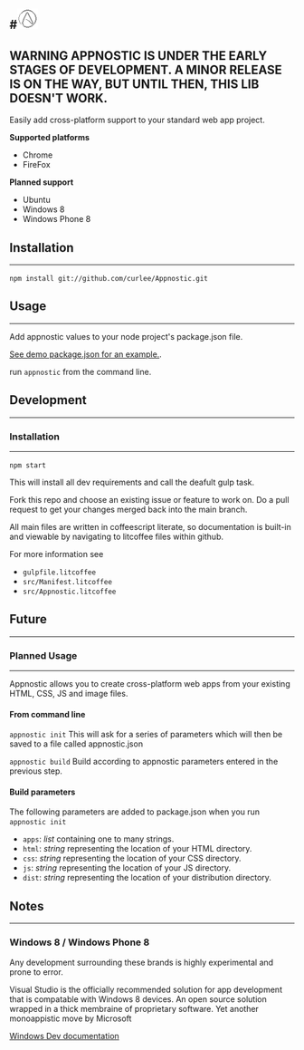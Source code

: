 #![Appnostic](src/logo.png)
-----

**WARNING APPNOSTIC IS UNDER THE EARLY STAGES OF DEVELOPMENT. A MINOR RELEASE IS ON THE WAY, BUT UNTIL THEN, THIS LIB DOESN'T WORK.**
-----

Easily add cross-platform support to your standard web app project.

**Supported platforms**
  - Chrome
  - FireFox

**Planned support**
  - Ubuntu
  - Windows 8
  - Windows Phone 8

## Installation
-----

`npm install git://github.com/curlee/Appnostic.git`

## Usage
-----

Add appnostic values to your node project's package.json file.

[See demo package.json for an example.](examples/a/HelloWorld/package.json#L22).

run `appnostic` from the command line.

## Development
-----

### Installation
-----

`npm start`

This will install all dev requirements and call the deafult gulp task.

Fork this repo and choose an existing issue or feature to work on. Do a
pull request to get your changes merged back into the main branch.

All main files are written in coffeescript literate, so documentation is
built-in and viewable by navigating to litcoffee files within github.

For more information see
  - `gulpfile.litcoffee`
  - `src/Manifest.litcoffee`
  - `src/Appnostic.litcoffee`

## Future
-----

### Planned Usage
-----

Appnostic allows you to create cross-platform web apps from your existing
HTML, CSS, JS and image files.

#### From command line

`appnostic init` This will ask for a series of parameters which will then be
saved to a file called appnostic.json

`appnostic build` Build according to appnostic parameters entered in the
previous step.

#### Build parameters

The following parameters are added to package.json when you run `appnostic init`

  - `apps`: *list* containing one to many strings. 
  - `html`: *string* representing the location of your HTML directory.
  - `css`: *string* representing the location of your CSS directory.
  - `js`: *string* representing the location of your JS directory.
  - `dist`: *string* representing the location of your distribution directory.

## Notes
-----

### Windows 8 / Windows Phone 8

Any development surrounding these brands is highly experimental and prone to
error.

Visual Studio is the officially recommended solution for app development that is
compatable with Windows 8 devices. An open source solution wrapped in a thick
membraine of proprietary software. Yet another monoappistic move by Microsoft

[Windows Dev documentation](http://dev.windows.com/en-us/)